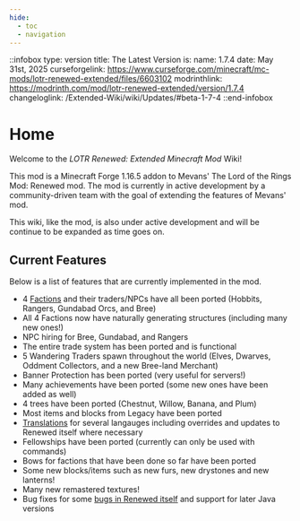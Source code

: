 ```yaml
---
hide:
  - toc
  - navigation
---
```

<!-- How to add inpage css<link rel="stylesheet" href="../stylesheets/custom.css">-->
::infobox
type: version
title: The Latest Version is:
name: 1.7.4
date: May 31st, 2025
curseforgelink: https://www.curseforge.com/minecraft/mc-mods/lotr-renewed-extended/files/6603102
modrinthlink: https://modrinth.com/mod/lotr-renewed-extended/version/1.7.4
changeloglink: /Extended-Wiki/wiki/Updates/#beta-1-7-4
::end-infobox
# Home

Welcome to the *LOTR Renewed: Extended Minecraft Mod* Wiki!

This mod is a Minecraft Forge 1.16.5 addon to Mevans' The Lord of the Rings Mod: Renewed mod. The mod is currently in active development by a community-driven team with the goal of extending the features of Mevans' mod. 

This wiki, like the mod, is also under active development and will be continue to be expanded as time goes on.

## Current Features
Below is a list of features that are currently implemented in the mod.

- 4 [Factions](/Extended-Wiki/wiki/Factions) and their traders/NPCs have all been ported (Hobbits, Rangers, Gundabad Orcs, and Bree)
- All 4 Factions now have naturally generating structures (including many new ones!)
- NPC hiring for Bree, Gundabad, and Rangers
- The entire trade system has been ported and is functional
- 5 Wandering Traders spawn throughout the world (Elves, Dwarves, Oddment Collectors, and a new Bree-land Merchant)
- Banner Protection has been ported (very useful for servers!)
- Many achievements have been ported (some new ones have been added as well)
- 4 trees have been ported (Chestnut, Willow, Banana, and Plum)
- Most items and blocks from Legacy have been ported
- [Translations](https://lotrextendedteam.github.io/Extended-Localization/) for several langauges including overrides and updates to Renewed itself where necessary
- Fellowships have been ported (currently can only be used with commands)
- Bows for factions that have been done so far have been ported
- Some new blocks/items such as new furs, new drystones and new lanterns!
- Many new remastered textures!
- Bug fixes for some [bugs in Renewed itself](/Extended-Wiki/wiki/renewed_bug_fixes/) and support for later Java versions